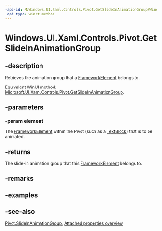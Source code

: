 ```yaml
---
-api-id: M:Windows.UI.Xaml.Controls.Pivot.GetSlideInAnimationGroup(Windows.UI.Xaml.FrameworkElement)
-api-type: winrt method
---
```


<!-- Method syntax
public Windows.UI.Xaml.Controls.PivotSlideInAnimationGroup GetSlideInAnimationGroup(Windows.UI.Xaml.FrameworkElement element)
-->

# Windows.UI.Xaml.Controls.Pivot.GetSlideInAnimationGroup

## -description
Retrieves the animation group that a [FrameworkElement](../windows.ui.xaml/frameworkelement.md) belongs to.

Equivalent WinUI method: [Microsoft.UI.Xaml.Controls.Pivot.GetSlideInAnimationGroup](/windows/winui/api/microsoft.ui.xaml.controls.pivot.getslideinanimationgroup).

## -parameters
### -param element
The [FrameworkElement](../windows.ui.xaml/frameworkelement.md) within the Pivot (such as a [TextBlock](richtextblock.md)) that is to be animated.

## -returns
The slide-in animation group that this [FrameworkElement](../windows.ui.xaml/frameworkelement.md) belongs to.

## -remarks

## -examples

## -see-also

[Pivot.SlideInAnimationGroup](pivot_slideinanimationgroup.md), [Attached properties overview](/windows/uwp/xaml-platform/attached-properties-overview)
